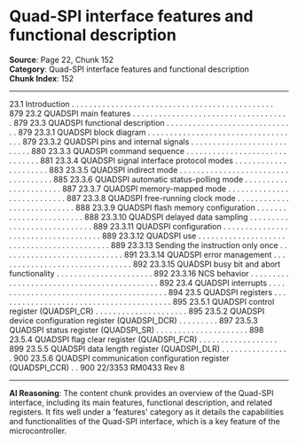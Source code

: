 # Quad-SPI interface features and functional description

**Source**: Page 22, Chunk 152  
**Category**: Quad-SPI interface features and functional description  
**Chunk Index**: 152

---

23.1 Introduction . . . . . . . . . . . . . . . . . . . . . . . . . . . . . . . . . . . . . . . . . . . . . . 879
23.2 QUADSPI main features . . . . . . . . . . . . . . . . . . . . . . . . . . . . . . . . . . . . 879
23.3 QUADSPI functional description . . . . . . . . . . . . . . . . . . . . . . . . . . . . . . 879
23.3.1 QUADSPI block diagram . . . . . . . . . . . . . . . . . . . . . . . . . . . . . . . . . . . 879
23.3.2 QUADSPI pins and internal signals . . . . . . . . . . . . . . . . . . . . . . . . . . . 880
23.3.3 QUADSPI command sequence . . . . . . . . . . . . . . . . . . . . . . . . . . . . . . 881
23.3.4 QUADSPI signal interface protocol modes . . . . . . . . . . . . . . . . . . . . . 883
23.3.5 QUADSPI indirect mode . . . . . . . . . . . . . . . . . . . . . . . . . . . . . . . . . . . 885
23.3.6 QUADSPI automatic status-polling mode . . . . . . . . . . . . . . . . . . . . . . 887
23.3.7 QUADSPI memory-mapped mode . . . . . . . . . . . . . . . . . . . . . . . . . . . 887
23.3.8 QUADSPI free-running clock mode . . . . . . . . . . . . . . . . . . . . . . . . . . . 888
23.3.9 QUADSPI flash memory configuration . . . . . . . . . . . . . . . . . . . . . . . . 888
23.3.10 QUADSPI delayed data sampling . . . . . . . . . . . . . . . . . . . . . . . . . . . . 889
23.3.11 QUADSPI configuration . . . . . . . . . . . . . . . . . . . . . . . . . . . . . . . . . . . . 889
23.3.12 QUADSPI use . . . . . . . . . . . . . . . . . . . . . . . . . . . . . . . . . . . . . . . . . . . 889
23.3.13 Sending the instruction only once . . . . . . . . . . . . . . . . . . . . . . . . . . . . 891
23.3.14 QUADSPI error management . . . . . . . . . . . . . . . . . . . . . . . . . . . . . . . 892
23.3.15 QUADSPI busy bit and abort functionality . . . . . . . . . . . . . . . . . . . . . . 892
23.3.16 NCS behavior . . . . . . . . . . . . . . . . . . . . . . . . . . . . . . . . . . . . . . . . . . . 892
23.4 QUADSPI interrupts . . . . . . . . . . . . . . . . . . . . . . . . . . . . . . . . . . . . . . . . 894
23.5 QUADSPI registers . . . . . . . . . . . . . . . . . . . . . . . . . . . . . . . . . . . . . . . . 895
23.5.1 QUADSPI control register (QUADSPI_CR) . . . . . . . . . . . . . . . . . . . . . 895
23.5.2 QUADSPI device configuration register (QUADSPI_DCR) . . . . . . . . . 897
23.5.3 QUADSPI status register (QUADSPI_SR) . . . . . . . . . . . . . . . . . . . . . 898
23.5.4 QUADSPI flag clear register (QUADSPI_FCR) . . . . . . . . . . . . . . . . . . 899
23.5.5 QUADSPI data length register (QUADSPI_DLR) . . . . . . . . . . . . . . . . 900
23.5.6 QUADSPI communication configuration register (QUADSPI_CCR) . . 900
22/3353 RM0433 Rev 8

---

**AI Reasoning**: The content chunk provides an overview of the Quad-SPI interface, including its main features, functional description, and related registers. It fits well under a 'features' category as it details the capabilities and functionalities of the Quad-SPI interface, which is a key feature of the microcontroller.
